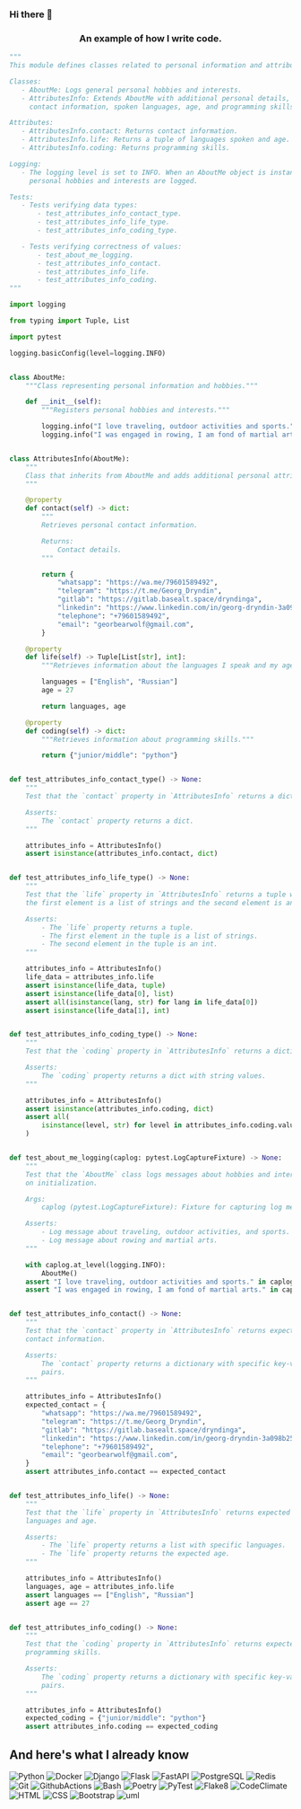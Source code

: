 ### Hi there 👋

<h3 align="center">An example of how I write code.</h3>

```python
"""
This module defines classes related to personal information and attributes.

Classes:
   - AboutMe: Logs general personal hobbies and interests.
   - AttributesInfo: Extends AboutMe with additional personal details, such as
     contact information, spoken languages, age, and programming skills.

Attributes:
   - AttributesInfo.contact: Returns contact information.
   - AttributesInfo.life: Returns a tuple of languages spoken and age.
   - AttributesInfo.coding: Returns programming skills.

Logging:
   - The logging level is set to INFO. When an AboutMe object is instantiated,
     personal hobbies and interests are logged.

Tests:
   - Tests verifying data types:
       - test_attributes_info_contact_type.
       - test_attributes_info_life_type.
       - test_attributes_info_coding_type.

   - Tests verifying correctness of values:
       - test_about_me_logging.
       - test_attributes_info_contact.
       - test_attributes_info_life.
       - test_attributes_info_coding.
"""

import logging

from typing import Tuple, List

import pytest

logging.basicConfig(level=logging.INFO)


class AboutMe:
    """Class representing personal information and hobbies."""

    def __init__(self):
        """Registers personal hobbies and interests."""

        logging.info("I love traveling, outdoor activities and sports.")
        logging.info("I was engaged in rowing, I am fond of martial arts.")


class AttributesInfo(AboutMe):
    """
    Class that inherits from AboutMe and adds additional personal attributes.
    """

    @property
    def contact(self) -> dict:
        """
        Retrieves personal contact information.

        Returns:
            Contact details.
        """

        return {
            "whatsapp": "https://wa.me/79601589492",
            "telegram": "https://t.me/Georg_Dryndin",
            "gitlab": "https://gitlab.basealt.space/dryndinga",
            "linkedin": "https://www.linkedin.com/in/georg-dryndin-3a098b257",
            "telephone": "+79601589492",
            "email": "georbearwolf@gmail.com",
        }

    @property
    def life(self) -> Tuple[List[str], int]:
        """Retrieves information about the languages I speak and my age."""

        languages = ["English", "Russian"]
        age = 27

        return languages, age

    @property
    def coding(self) -> dict:
        """Retrieves information about programming skills."""

        return {"junior/middle": "python"}


def test_attributes_info_contact_type() -> None:
    """
    Test that the `contact` property in `AttributesInfo` returns a dictionary.

    Asserts:
        The `contact` property returns a dict.
    """

    attributes_info = AttributesInfo()
    assert isinstance(attributes_info.contact, dict)


def test_attributes_info_life_type() -> None:
    """
    Test that the `life` property in `AttributesInfo` returns a tuple where
    the first element is a list of strings and the second element is an int.

    Asserts:
        - The `life` property returns a tuple.
        - The first element in the tuple is a list of strings.
        - The second element in the tuple is an int.
    """

    attributes_info = AttributesInfo()
    life_data = attributes_info.life
    assert isinstance(life_data, tuple)
    assert isinstance(life_data[0], list)
    assert all(isinstance(lang, str) for lang in life_data[0])
    assert isinstance(life_data[1], int)


def test_attributes_info_coding_type() -> None:
    """
    Test that the `coding` property in `AttributesInfo` returns a dictionary.

    Asserts:
        The `coding` property returns a dict with string values.
    """

    attributes_info = AttributesInfo()
    assert isinstance(attributes_info.coding, dict)
    assert all(
        isinstance(level, str) for level in attributes_info.coding.values()
    )


def test_about_me_logging(caplog: pytest.LogCaptureFixture) -> None:
    """
    Test that the `AboutMe` class logs messages about hobbies and interests
    on initialization.

    Args:
        caplog (pytest.LogCaptureFixture): Fixture for capturing log messages.

    Asserts:
        - Log message about traveling, outdoor activities, and sports.
        - Log message about rowing and martial arts.
    """

    with caplog.at_level(logging.INFO):
        AboutMe()
    assert "I love traveling, outdoor activities and sports." in caplog.text
    assert "I was engaged in rowing, I am fond of martial arts." in caplog.text


def test_attributes_info_contact() -> None:
    """
    Test that the `contact` property in `AttributesInfo` returns expected
    contact information.

    Asserts:
        The `contact` property returns a dictionary with specific key-value
        pairs.
    """

    attributes_info = AttributesInfo()
    expected_contact = {
        "whatsapp": "https://wa.me/79601589492",
        "telegram": "https://t.me/Georg_Dryndin",
        "gitlab": "https://gitlab.basealt.space/dryndinga",
        "linkedin": "https://www.linkedin.com/in/georg-dryndin-3a098b257",
        "telephone": "+79601589492",
        "email": "georbearwolf@gmail.com",
    }
    assert attributes_info.contact == expected_contact


def test_attributes_info_life() -> None:
    """
    Test that the `life` property in `AttributesInfo` returns expected
    languages and age.

    Asserts:
        - The `life` property returns a list with specific languages.
        - The `life` property returns the expected age.
    """

    attributes_info = AttributesInfo()
    languages, age = attributes_info.life
    assert languages == ["English", "Russian"]
    assert age == 27


def test_attributes_info_coding() -> None:
    """
    Test that the `coding` property in `AttributesInfo` returns expected
    programming skills.

    Asserts:
        The `coding` property returns a dictionary with specific key-value
        pairs.
    """

    attributes_info = AttributesInfo()
    expected_coding = {"junior/middle": "python"}
    assert attributes_info.coding == expected_coding
```

<!--
сайт для поиска виджетов https://simpleicons.org/?q=Actions
как реализовать виджет https://the-unl.com/kak-oformit-profil-na-github-s-pomoshchyu-github-profile-readme-21
https://img.shields.io/badge/<LABEL>-<MESSAGE>-<COLOR>

**zitaker/zitaker** is a ✨ _special_ ✨ repository because its `README.md` (this file) appears on your GitHub profile.

Here are some ideas to get you started:

- 🔭 I’m currently working on ...
- 🌱 I’m currently learning ...
- 👯 I’m looking to collaborate on ...
- 🤔 I’m looking for help with ...
- 💬 Ask me about ...
- 📫 How to reach me: ...
- 😄 Pronouns: ...
- ⚡ Fun fact: ...
-->
## And here's what I already know
![Python](https://img.shields.io/badge/Python-333333?style=for-the-bardge&logo=Python)
![Docker](https://img.shields.io/badge/Docker-333333?style=for-the-bardge&logo=docker)
![Django](https://img.shields.io/badge/Django-333333?style=for-the-bardge&logo=django)
![Flask](https://img.shields.io/badge/Flask-333333?style=for-the-bardge&logo=flask)
![FastAPI](https://img.shields.io/badge/FastAPI-333333?style=for-the-bardge&logo=FastAPI)
![PostgreSQL](https://img.shields.io/badge/PostgreSQL-333333?style=for-the-bardge&logo=postgresql)
![Redis](https://img.shields.io/badge/Redis-333333?style=for-the-bardge&logo=Redis)
![Git](https://img.shields.io/badge/Git-333333?style=for-the-bardge&logo=git)
![GithubActions](https://img.shields.io/badge/GithubActions(CI/CD)-333333?style=for-the-bardge&logo=githubactions)
![Bash](https://img.shields.io/badge/Bash-333333?style=for-the-bardge&logo=gnubash)
![Poetry](https://img.shields.io/badge/Poetry-333333?style=for-the-bardge&logo=Poetry)
![PyTest](https://img.shields.io/badge/PyTest-333333?style=for-the-bardge&logo=pytest)
![Flake8](https://img.shields.io/badge/Flake8-333333?style=for-the-bardge&logo=Python)
![CodeClimate](https://img.shields.io/badge/CodeClimate-333333?style=for-the-bardge&logo=codeclimate)
![HTML](https://img.shields.io/badge/HTML-333333?style=for-the-bardge&logo=html5)
![CSS](https://img.shields.io/badge/CSS-333333?style=for-the-bardge&logo=css3)
![Bootstrap](https://img.shields.io/badge/Bootstrap-333333?style=for-the-bardge&logo=bootstrap)
![uml](https://img.shields.io/badge/UML-333333?style=for-the-bardge&logo=uml)
